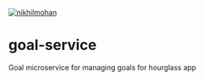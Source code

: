 [![nikhilmohan](https://circleci.com/gh/nikhilmohan/goal-service.svg?style=svg)](https://app.circleci.com/pipelines/github/nikhilmohan/goal-service)


# goal-service
Goal microservice for managing goals for hourglass app

